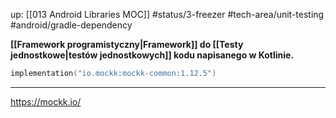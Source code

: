 up: [[013 Android Libraries MOC]]
#status/3-freezer
#tech-area/unit-testing
#android/gradle-dependency

**[[Framework programistyczny|Framework]] do [[Testy jednostkowe|testów jednostkowych]] kodu napisanego w Kotlinie.**

```kotlin
implementation("io.mockk:mockk-common:1.12.5")
```

---
https://mockk.io/